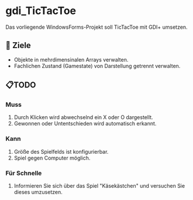 # gdi_TicTacToe
Das vorliegende WindowsForms-Projekt soll TicTacToe mit GDI+ umsetzen.


## :dart: Ziele
- Objekte in mehrdimensinalen Arrays verwalten.
- Fachlichen Zustand (Gamestate) von Darstellung getrennt verwalten.

## :clipboard:TODO
### Muss
1)  Durch Klicken wird abwechselnd ein X oder O dargestellt.
2)  Gewonnen oder Untentschieden wird automatisch erkannt.

### Kann
1)  Größe des Spielfelds ist konfigurierbar.
2)  Spiel gegen Computer möglich.

### Für Schnelle
1)	Informieren Sie sich über das Spiel "Käsekästchen" und versuchen Sie dieses umzusetzen.
